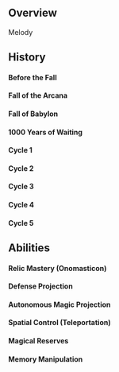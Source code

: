 ## Overview
Melody

## History
#### Before the Fall
#### Fall of the Arcana
#### Fall of Babylon
#### 1000 Years of Waiting
#### Cycle 1
#### Cycle 2
#### Cycle 3
#### Cycle 4
#### Cycle 5


## Abilities
#### Relic Mastery (Onomasticon)
#### Defense Projection
#### Autonomous Magic Projection
#### Spatial Control (Teleportation)
#### Magical Reserves
#### Memory Manipulation